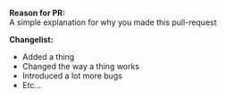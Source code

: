 **Reason for PR:**  
A simple explanation for why you made this pull-request

**Changelist:**
- Added a thing
- Changed the way a thing works
- Introduced a lot more bugs
- Etc...
